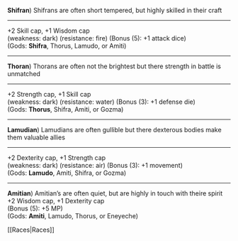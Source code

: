 **Shifran**) Shifrans are often short tempered, but highly skilled in their craft  
  
---

+2 Skill cap, +1 Wisdom cap  
(weakness: dark) (resistance: fire) (Bonus (5): +1 attack dice)  
(Gods: __Shifra__, Thorus, Lamudo, or Amiti)
		
---

**Thoran**) Thorans are often not the brightest but there strength in battle is unmatched  

---

+2 Strength cap, +1 Skill cap  
(weakness: dark) (resistance: water) (Bonus (3): +1 defense die)  
(Gods: __Thorus__, Shifra, Amiti, or Gozma)  

---

**Lamudian**) Lamudians are often gullible but there dexterous bodies make them valuable allies  

---

+2 Dexterity cap, +1 Strength cap  
(weakness: dark) (resistance: air) (Bonus (3): +1 movement)  
(Gods: __Lamudo__, Amiti, Shifra, or Gozma)  

---

**Amitian**) Amitian’s are often quiet, but are highly in touch with theire spirit  
+2 Wisdom cap, +1 Dexterity cap  
(Bonus (5): +5 MP)  
(Gods: __Amiti__, Lamudo, Thorus, or Eneyeche)  

[[Races|Races]]